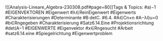 
![[Analysis-Lineare_Algebra-230308.pdf#page=80]]Tags & Topics:
   #a)−1
   #EIGENVEKTOREN
   #Eigenwert
   #λ∈ReinEigenwert
   #Eigenwerts
   #Charakterisierungen
   #Determinante
   #B·detC.
   #6.4.
   #A∈Cn×n
   #A−λI)u=0
   #b∈Rngegeben
   #Charakterisierung
   #Satz6.14.Eine
   #Projektionsrichtung
   #det(A−1
   #EIGENWERTE
   #Eigenvektor
   #x∈Rngesucht
   #Arbeit
   #satz6.14.eine
   #Spiegelrichtung
   #Eigenwertproblem